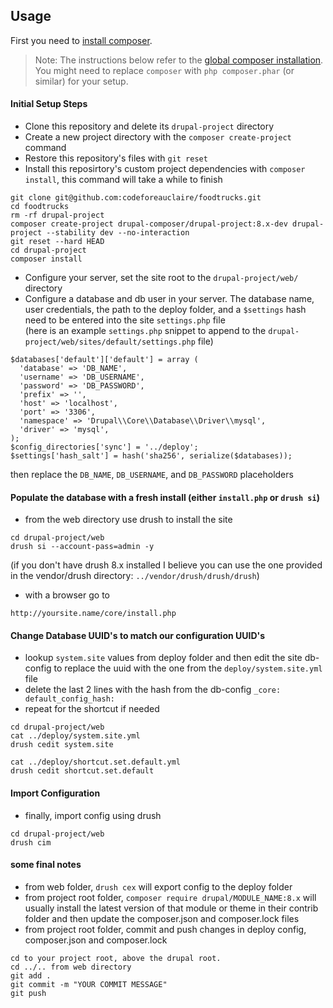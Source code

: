 ## Usage

First you need to [install composer](https://getcomposer.org/doc/00-intro.md#installation-linux-unix-osx).

> Note: The instructions below refer to the [global composer installation](https://getcomposer.org/doc/00-intro.md#globally).
You might need to replace `composer` with `php composer.phar` (or similar) 
for your setup.

#### Initial Setup Steps
* Clone this repository and delete its `drupal-project` directory
* Create a new project directory with the `composer create-project` command
* Restore this repository's files with `git reset`
* Install this reposirtory's custom project dependencies with `composer install`, this command will take a while to finish

```
git clone git@github.com:codeforeauclaire/foodtrucks.git
cd foodtrucks
rm -rf drupal-project
composer create-project drupal-composer/drupal-project:8.x-dev drupal-project --stability dev --no-interaction
git reset --hard HEAD
cd drupal-project
composer install
```

* Configure your server, set the site root to the `drupal-project/web/` directory
* Configure a database and db user in your server. The database name, user credentials, the path
to the deploy folder, and a `$settings` hash need to be entered into the site `settings.php` file  
(here is an example `settings.php` snippet to append to the `drupal-project/web/sites/default/settings.php` file)

```
$databases['default']['default'] = array (
  'database' => 'DB_NAME',
  'username' => 'DB_USERNAME',
  'password' => 'DB_PASSWORD',
  'prefix' => '',
  'host' => 'localhost',
  'port' => '3306',
  'namespace' => 'Drupal\\Core\\Database\\Driver\\mysql',
  'driver' => 'mysql',
);
$config_directories['sync'] = '../deploy';
$settings['hash_salt'] = hash('sha256', serialize($databases));
```
then replace the `DB_NAME`, `DB_USERNAME`, and `DB_PASSWORD` placeholders  

#### Populate the database with a fresh install (either `install.php` or `drush si`)
* from the web directory use drush to install the site  
```
cd drupal-project/web
drush si --account-pass=admin -y
```
(if you don't have drush 8.x installed I believe you can use the one provided in the vendor/drush directory:   `../vendor/drush/drush/drush`)

* with a browser go to  
```
http://yoursite.name/core/install.php
```

#### Change Database UUID's to match our configuration UUID's
* lookup `system.site` values from deploy folder and then edit the site db-config to replace the uuid with the one from the `deploy/system.site.yml` file
* delete the last 2 lines with the hash from the db-config `_core:  default_config_hash:`
* repeat for the shortcut if needed

```
cd drupal-project/web
cat ../deploy/system.site.yml
drush cedit system.site

cat ../deploy/shortcut.set.default.yml
drush cedit shortcut.set.default
```
#### Import Configuration
* finally, import config using drush

```
cd drupal-project/web
drush cim  
```

#### some final notes
* from web folder, `drush cex` will export config to the deploy folder
* from project root folder, `composer require drupal/MODULE_NAME:8.x` will usually install the latest version of that module or theme in their contrib folder and then update the composer.json and composer.lock files
* from project root folder, commit and push changes in deploy config, composer.json and composer.lock

```
cd to your project root, above the drupal root.
cd ../.. from web directory
git add .
git commit -m "YOUR COMMIT MESSAGE"
git push
```

